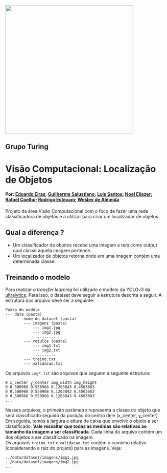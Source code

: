 <img src="https://i.ibb.co/DtHQ3FG/802x265-Logo-GT.png" width="400"> 

## Grupo Turing
# Visão Computacional: Localização de Objetos
#### Por: [Eduardo Eiras](https://github.com/dueiras);  [Guilherme Salustiano](https://github.com/guissalustiano); [Luis Santos](https://github.com/luizsantos-1); [Noel Eliezer](https://github.com/anor4k); [Rafael Coelho](https://github.com/rafael-acoelho); [Rodrigo Estevam](https://github.com/materloki); [Wesley de Almeida](https://github.com/WesPereira)
Projeto da área Visão Computacional com o foco de fazer uma rede classificadora de objetos e a utilizar para criar um localizador de objetos.

## Qual a diferença ?

- Um classificador de objetos recebe uma imagem e tem como output qual classe aquela imagem pertence.
- Um localizador de objetos retorna onde em uma imagem contém uma determinada classe.

## Treinando o modelo
Para realizar o _transfer learning_ foi utilizado o modelo da YOLOv3 da [ultralytics](https://github.com/ultralytics/yolov3). Para isso, o dataset deve seguir a estrutura descrita a seguir. A estrutura dos arquivo deve ser a seguinte:
```
Pasta do modelo
--- data (pasta)
    --- nome do dataset (pasta)
        --- imagens (pasta)
            --- img1.jpg
            --- img2.jpg
            ..........
        --- rotulos (pasta)
            --- img1.txt
            --- img2.txt
            ..........
        --- treino.txt
        --- validacao.txt
```
Os arquivos <code>img*.txt</code> são arquivos que seguem a seguinte estrutura:
```
0 x_center y_center img_width img_height
0 0.500968 0.550968 0.1203843 0.4503683
0 0.500968 0.550968 0.1203843 0.4503683
0 0.500968 0.550968 0.1203843 0.4503683
...
```
Nesses arquivos, o primeiro parâmetro representa a classe do objeto que será classificado seguido da posição do centro dele (x_center, y_center). Em seguida, temos a largura e altura da caixa que envolve o objeto a ser classificado. **Vale ressaltar que todas as medidas são relativas ao tamanho da imagem a ser classificada**. Cada linha do arquivo contém um dos objetos a ser classificado na imagem.<br>
Os arquivos <code>treino.txt</code> e <code>validacao.txt</code> contém o caminho relativo (considerando a raiz do projeto) para as imagens. Veja:
```
../data/dataset/imagens/img1.jpg
../data/dataset/imagens/img2.jpg
...
```